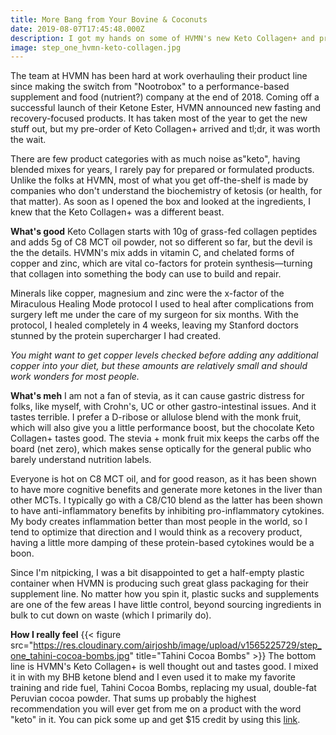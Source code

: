 ```yaml
---
title: More Bang from Your Bovine & Coconuts
date: 2019-08-07T17:45:48.000Z
description: I got my hands on some of HVMN's new Keto Collagen+ and promptly added it into my mix
image: step_one_hvmn-keto-collagen.jpg
---
```

The team at HVMN has been hard at work overhauling their product line since making the switch from "Nootrobox" to a performance-based supplement and food (nutrient?) company at the end of 2018. Coming off a successful launch of their Ketone Ester, HVMN announced new fasting and recovery-focused products. It has taken most of the year to get the new stuff out, but my pre-order of Keto Collagen+ arrived and tl;dr, it was worth the wait.

There are few product categories with as much noise as"keto", having blended mixes for years, I rarely pay for prepared or formulated products. Unlike the folks at HVMN, most of what you get off-the-shelf is made by companies who don't understand the biochemistry of ketosis (or health, for that matter). As soon as I opened the box and looked at the ingredients, I knew that the Keto Collagen+ was a different beast.

**What's good**
Keto Collagen starts with 10g of grass-fed collagen peptides and adds 5g of C8 MCT oil powder, not so different so far, but the devil is the the details. HVMN's mix adds in vitamin C, and chelated forms of copper and zinc, which are vital co-factors for protein synthesis—turning that collagen into something the body can use to build and repair. 

Minerals like copper, magnesium and zinc were the x-factor of the Miraculous Healing Mode protocol I used to heal after complications from surgery left me under the care of my surgeon for six months. With the protocol, I healed completely in 4 weeks, leaving my Stanford doctors stunned by the protein supercharger I had created. 

*You might want to get copper levels checked before adding any additional copper into your diet, but these amounts are relatively small and should work wonders for most people.*

**What's meh**
I am not a fan of stevia, as it can cause gastric distress for folks, like myself, with Crohn's, UC or other gastro-intestinal issues. And it tastes terrible. I prefer a D-ribose or allulose blend with the monk fruit, which will also give you a little performance boost, but the chocolate Keto Collagen+ tastes good. The stevia + monk fruit mix keeps the carbs off the board (net zero), which makes sense optically for the general public who barely understand nutrition labels.

Everyone is hot on C8 MCT oil, and for good reason, as it has been shown to have more cognitive benefits and generate more ketones in the liver than other MCTs. I typically go with a C8/C10 blend as the latter has been shown to have anti-inflammatory benefits by inhibiting pro-inflammatory cytokines. My body creates inflammation better than most people in the world, so I tend to optimize that direction and I would think as a recovery product, having a little more damping of these protein-based cytokines would be a boon.

Since I'm nitpicking, I was a bit disappointed to get a half-empty plastic container when HVMN is producing such great glass packaging for their supplement line. No matter how you spin it, plastic sucks and supplements are one of the few areas I have little control, beyond sourcing ingredients in bulk to cut down on waste (which I primarily do).

**How I really feel**
{{< figure src="https://res.cloudinary.com/airjoshb/image/upload/v1565225729/step_one_tahini-cocoa-bombs.jpg" title="Tahini Cocoa Bombs" >}}
The bottom line is HVMN's Keto Collagen+ is well thought out and tastes good. I mixed it in with my BHB ketone blend and I even used it to make my favorite training and ride fuel, Tahini Cocoa Bombs, replacing my usual, double-fat Peruvian cocoa powder. That sums up probably the highest recommendation you will ever get from me on a product with the word "keto" in it. You can pick some up and get $15 credit by using this [link](https://hvmn.com/keto-collagen-plus/?r=kzbhpeln).